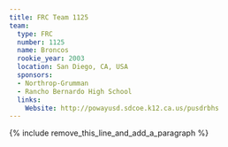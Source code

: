 ```yaml
---
title: FRC Team 1125
team:
  type: FRC
  number: 1125
  name: Broncos
  rookie_year: 2003
  location: San Diego, CA, USA
  sponsors:
  - Northrop-Grumman
  - Rancho Bernardo High School
  links:
    Website: http://powayusd.sdcoe.k12.ca.us/pusdrbhs
---
```


{% include remove_this_line_and_add_a_paragraph %}